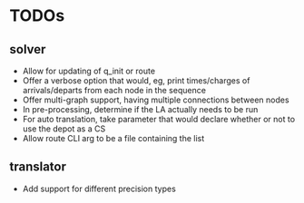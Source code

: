 # TODOs

## solver

- Allow for updating of q_init or route
- Offer a verbose option that would, eg, print times/charges of arrivals/departs from each node in the sequence
- Offer multi-graph support, having multiple connections between nodes
- In pre-processing, determine if the LA actually needs to be run
- For auto translation, take parameter that would declare whether or not to use the depot as a CS
- Allow route CLI arg to be a file containing the list

## translator

- Add support for different precision types
